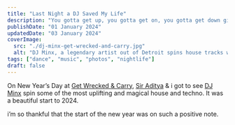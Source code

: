 ```yaml
---
title: "Last Night a DJ Saved My Life"
description: "You gotta get up, you gotta get on, you gotta get down girl"
publishDate: "01 January 2024"
updatedDate: "03 January 2024"
coverImage:
  src: "./dj-minx-get-wrecked-and-carry.jpg"
  alt: "DJ Minx, a legendary artist out of Detroit spins house tracks while backlit by flood lights and lasers in front of a crowd"
tags: ["dance", "music", "photos", "nightlife"]
draft: false
---
```


On New Year’s Day at [Get Wrecked & Carry](https://www.instagram.com/wreckednyc/?hl=en), [Sir Aditya](https://bsky.app/profile/chimeracoder.bsky.social) & i got to see [DJ Minx](https://www.djminx.us/) spin some of the most uplifting and magical house and techno. It was a beautiful start to 2024.

i’m so thankful that the start of the new year was on such a positive note.
